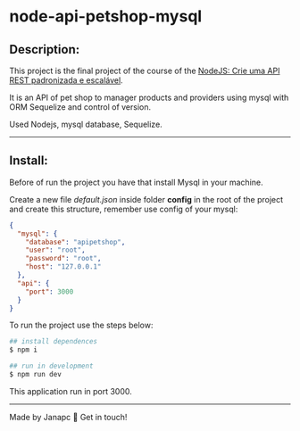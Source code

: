 # node-api-petshop-mysql

## Description:

This project is the final project of the course of the [NodeJS: Crie uma API REST padronizada e escalável](https://cursos.alura.com.br/course/nodejs-api-rest-padronizada-escalavel).

It is an API of pet shop to manager products and providers using mysql with ORM Sequelize and control of version.

Used Nodejs, mysql database, Sequelize.

----

## Install:

Before of run the project you have that install Mysql in your machine.

Create a new file *default.json* inside folder **config** in the root of the project and create this structure, remember use config of your mysql:

```json
{
  "mysql": {
    "database": "apipetshop",
    "user": "root",
    "password": "root",
    "host": "127.0.0.1"
  },
  "api": {
    "port": 3000
  }
}

```

To run the project use the steps below:

```sh
## install dependences
$ npm i

## run in development
$ npm run dev

```
This application run in port 3000.

----

Made by Janapc 🤘 Get in touch!
